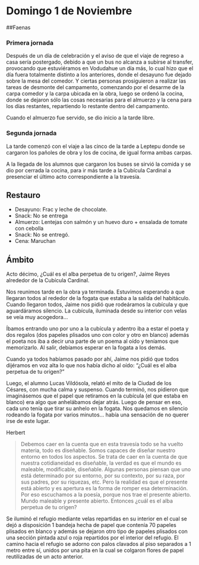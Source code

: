 # Domingo 1 de Noviembre

##Faenas
 
### Primera jornada 

Después de un día de celebración y el aviso de que el viaje de regreso a casa sería postergado, debido a que un bus no alcanza a subirse al transfer, provocando que estuviéramos en Vodudahue un día más, lo cual hizo que el día fuera totalmente distinto a los anteriores, donde el desayuno fue dejado sobre la mesa del comedor. Y ciertas personas prosiguieron a realizar las tareas de desmonte del campamento, comenzando por el desarme de la carpa comedor y la carpa ubicada en la obra, luego se ordenó la cocina, donde se dejaron sólo las cosas necesarias para el almuerzo y la cena para los días restantes, repartiendo lo restante dentro del campamento.

Cuando el almuerzo fue servido, se dio inicio a la tarde libre.

### Segunda jornada

La tarde comenzó con el viaje a las cinco de la tarde a Leptepu donde se cargaron los pañoles de obra y los de cocina, de igual forma ambas carpas.

A la llegada de los alumnos que cargaron los buses se sirvió la comida y se dio por cerrada la cocina, para ir más tarde a la Cubícula Cardinal a presenciar el último acto correspondiente a la travesía.


## Restauro

- Desayuno: Frac  y leche de chocolate.
- Snack: No se entrega 
- Almuerzo:  Lentejas con salmón y un huevo duro + ensalada de tomate con cebolla
- Snack: No se entregó.
- Cena: Maruchan

## Ámbito

Acto décimo, ¿Cuál es el alba perpetua de tu origen?, Jaime Reyes alrededor de la Cubícula Cardinal.

Nos reunimos tarde en la obra ya terminada. Estuvimos esperando a que llegaran todos al rededor de la fogata que estaba a la salida del habitáculo. Cuando llegaron todos, Jaime nos pidió que rodeáramos la cubícula  y que aguardáramos silencio. La cubícula, iluminada desde su interior con velas se veía muy acogedora...

Íbamos entrando uno por uno a la cubícula y adentro iba a estar el poeta y dos regalos (dos papeles plisados uno con color y otro en blanco) además el poeta nos iba a decir una parte de un poema al oído y teníamos que memorizarlo. Al salir, debíamos esperar en la fogata a los demás.

Cuando ya todos habíamos pasado por ahí, Jaime nos pidió que todos dijéramos en voz alta lo que nos había dicho al oído: “¿Cuál es el alba perpetua de tu origen?”

Luego, el alumno Lucas Vildósola, relató el mito de la Ciudad de los Césares, con mucha calma y suspenso. Cuando terminó, nos pidieron que imaginásemos que el papel que retiramos en la cubícula (el que estaba en blanco) era algo que anhelábamos dejar atrás. Luego de pensar en eso, cada uno tenía que tirar su anhelo en la fogata. Nos quedamos en silencio rodeando la fogata por varios minutos... había una sensación de no querer irse de este lugar.

Herbert

> Debemos caer en la cuenta que en esta travesía todo se ha vuelto materia, todo es diseñable. 
Somos capaces de diseñar nuestro entorno en todos los aspectos. 
Se trata de caer en la cuenta de que nuestra cotidianeidad es diseñable, la verdad es que 
el mundo es maleable, modificable, diseñable.
Algunas personas piensan que uno está determinado por su entorno, por su contexto, por su 
raza, por sus padres, por su riquezas, etc. 
Pero la realidad es que el presente está abierto y es apertura es la forma de romper esa 
determinación. Por eso escuchamos a la poesía, porque nos trae el presente abierto. 
Mundo maleable y presente abierto. Entonces ¿cuál es el alba perpetua de tu origen?


Se iluminó el refugio mediante velas repartidas en su interior en el cual se dejó a disposición 1 bandeja hecha de papel que contenía 70 papeles plisados en blanco y además se dejaron otro tipo de papeles plisados con una sección pintada azul o roja repartidos por el interior del refugio. El camino hacia el refugio se adorno con palos clavados al piso separados a 1 metro entre sí, unidos por una pita en la cual se colgaron flores de papel reutilizadas de un acto anterior.